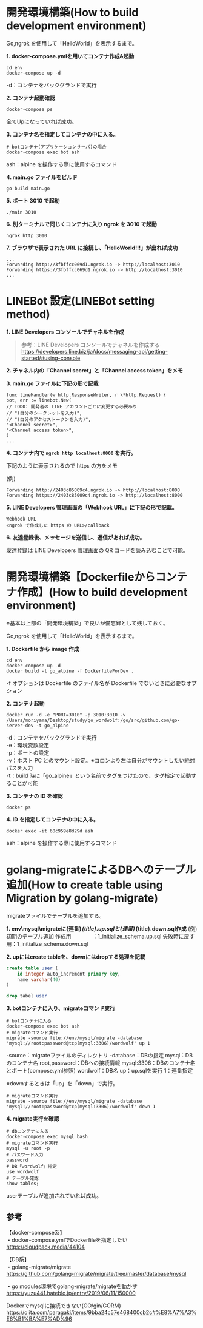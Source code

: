 # 開発環境構築(How to build development environment)

Go,ngrok を使用して「HelloWorld」を表示するまで。

**1. docker-compose.ymlを用いてコンテナ作成&起動**

```
cd env
docker-compose up -d
```
-d：コンテナをバックグランドで実行  

**2. コンテナ起動確認**
```
docker-compose ps
```
全てUpになっていれば成功。

**3. コンテナ名を指定してコンテナの中に入る。**

```
# botコンテナ(アプリケーションサーバ)の場合
docker-compose exec bot ash
```
ash：alpine を操作する際に使用するコマンド


**4. main.go ファイルをビルド**
```
go build main.go
```

**5. ポート 3010 で起動**

```
./main 3010
```

**6. 別ターミナルで同じくコンテナに入り ngrok を 3010 で起動**

```
ngrok http 3010
```

**7. ブラウザで表示された URL に接続し、「HelloWorld!!!」が出れば成功**

```
...
Forwarding http://3fbffcc069d1.ngrok.io -> http://localhost:3010
Forwarding https://3fbffcc069d1.ngrok.io -> http://localhost:3010
...
```

# LINEBot 設定(LINEBot setting method)

**1. LINE Developers コンソールでチャネルを作成**

> 参考：LINE Developers コンソールでチャネルを作成する
> https://developers.line.biz/ja/docs/messaging-api/getting-started/#using-console

**2. チャネル内の「Channel secret」と「Channel access token」をメモ**

**3. main.go ファイルに下記の形で記載**

```
func lineHandler(w http.ResponseWriter, r \*http.Request) {
bot, err := linebot.New(
// TODO: 開発者の LINE アカウントごとに変更する必要あり
// "(自分のシークレットを入力)",
// "(自分のアクセストークンを入力)",
"<Channel secret>",
"<Channel access token>",
)
...
```

**4. コンテナ内で `ngrok http localhost:8000` を実行。**

下記のように表示されるので https の方をメモ

(例)

```
Forwarding http://2403c85009c4.ngrok.io -> http://localhost:8000
Forwarding https://2403c85009c4.ngrok.io -> http://localhost:8000
```

**5. LINE Developers 管理画面の「Webhook URL」に下記の形で記載。**

```
Webhook URL
<ngrok で作成した https の URL>/callback
```

**6. 友達登録後、メッセージを送信し、返信があれば成功。**

友達登録は LINE Developers 管理画面の QR コードを読み込むことで可能。

# 開発環境構築【Dockerfileからコンテナ作成】(How to build development environment)
※基本は上部の「開発環境構築」で良いが備忘録として残しておく。

Go,ngrok を使用して「HelloWorld」を表示するまで。

**1. Dockerfile から image 作成**

```
cd env
docker-compose up -d
docker build -t go_alpine -f DockerfileForDev .
```

-f オプションは Dockerfile のファイル名が Dockerfile でないときに必要なオプション

**2. コンテナ起動**

```
docker run -d -e "PORT=3010" -p 3010:3010 -v /Users/moriyama/Desktop/study/go_wordwolf:/go/src/github.com/go-server-dev -t go_alpine
```

-d：コンテナをバックグランドで実行  
-e：環境変数設定  
-p：ポートの設定  
-v：ホスト PC とのマウント設定。※コロンより左は自分がマウントしたい絶対パスを入力  
-t：build 時に「go_alpine」という名前でタグをつけたので、タグ指定で起動することが可能

**3. コンテナの ID を確認**

```
docker ps
```

**4. ID を指定してコンテナの中に入る。**

```
docker exec -it 60c959e8d29d ash
```

ash：alpine を操作する際に使用するコマンド

# golang-migrateによるDBへのテーブル追加(How to create table using Migration by golang-migrate)
migrateファイルでテーブルを追加する。

**1. env\mysql\migrateに{連番}_{title}.up.sqlと{連番}_{title}.down.sql作成**
(例)初期のテーブル追加
作成用　　　　：1_initialize_schema.up.sql
失敗時に戻す用：1_initialize_schema.down.sql

**2. upにはcreate tableを、downにはdropする処理を記載**
```up.sql
create table user (
    id integer auto_increment primary key,
    name varchar(40)
)
```

```down.sql
drop tabel user
```

**3. botコンテナに入り、migrateコマンド実行**
```
# botコンテナに入る
docker-compose exec bot ash
# migrateコマンド実行
migrate -source file://env/mysql/migrate -database 'mysql://root:password@tcp(mysql:3306)/wordwolf' up 1
```

-source：migrateファイルのディレクトリ
-database：DBの指定
mysql：DBのコンテナ名
root,password：DBへの接続情報
mysql:3306：DBのコンテナ名とポート(compose.yml参照)
wordwolf：DB名
up：up.sqlを実行
1：連番指定

※downするときは「up」を「down」で実行。
```
# migrateコマンド実行
migrate -source file://env/mysql/migrate -database 'mysql://root:password@tcp(mysql:3306)/wordwolf' down 1
```

**4. migrate実行を確認**
```
# dbコンテナに入る
docker-compose exec mysql bash
# migrateコマンド実行
mysql -u root -p
# パスワード入力
password
# DB「wordwolf」指定
use wordwolf
# テーブル確認
show tables;
```
userテーブルが追加されていれば成功。

## 参考
【docker-compose系】  
・docker-compose.ymlでDockerfileを指定したい  
https://cloudpack.media/44104  

【DB系】  
・golang-migrate/migrate  
https://github.com/golang-migrate/migrate/tree/master/database/mysql  

・go modules環境でgolang-migrate/migrateを動かす  
https://yuzu441.hateblo.jp/entry/2019/06/11/150000  

Dockerでmysqlに接続できない(GO/gin/GORM)  
https://qiita.com/paragaki/items/9bba24c57e468400cb2c#%E8%A7%A3%E6%B1%BA%E7%AD%96  
